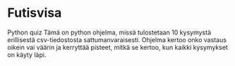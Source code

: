 # Futisvisa
Python quiz
Tämä on python ohjelma, missä tulostetaan 10 kysymystä erillisestä csv-tiedostosta sattumanvaraisesti. Ohjelma kertoo onko vastaus oikein vai väärin ja kerryttää pisteet, mitkä se kertoo, kun kaikki kysymykset on käyty läpi.
